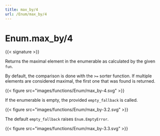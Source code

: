 ```yaml
---
title: max_by/4
url: /Enum/max_by/4
---
```


# Enum.max_by/4

{{< signature >}}

Returns the maximal element in the enumerable as calculated by the given `fun`.

By default, the comparison is done with the `>=` sorter function. If multiple elements are considered maximal, the first one that was found is returned.

{{< figure src="images/functions/Enum/max_by-4.svg" >}}

If the enumerable is empty, the provided `empty_fallback` is called.

{{< figure src="images/functions/Enum/max_by-3.2.svg" >}}

The default `empty_fallback` raises `Enum.EmptyError`.

{{< figure src="images/functions/Enum/max_by-3.3.svg" >}}

